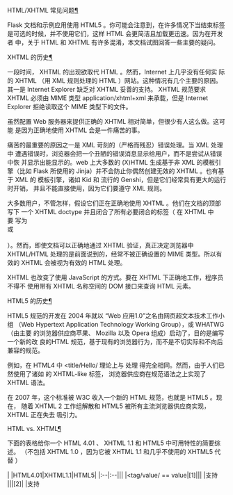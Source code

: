 
<span id="html-xhtml" ></span>
HTML/XHTML 常见问题[¶](#html-xhtml)

Flask 文档和示例应用使用 HTML5 。你可能会注意到，在许多情况下当结束标签
是可选的时候，并不使用它们，这样 HTML 会更简洁且加载更迅速。因为在开发者
中，关于 HTML 和 XHTML 有许多混淆，本文档试图回答一些主要的疑问。


<span id="xhtml" ></span>
XHTML 的历史[¶](#xhtml)

一段时间， XHTML 的出现欲取代 HTML 。然而，Internet 上几乎没有任何实
际的 XHTML （用 XML 规则处理的 HTML ）网站。这种情况有几个主要的原因。
其一是 Internet Explorer 缺乏对 XHTML 妥善的支持。 XHTML 规范要求 XHTML
必须由 MIME 类型 application/xhtml+xml 来承载，但是 Internet Explorer
拒绝读取这个 MIME 类型下的文件。


虽然配置 Web 服务器来提供正确的 XHTML 相对简单，但很少有人这么做。这可能
是因为正确地使用 XHTML 会是一件痛苦的事。


痛苦的最重要的原因之一是 XML 苛刻的（严格而残忍）错误处理。当 XML 处理中
遭遇错误时，浏览器会把一个丑陋的错误消息显示给用户，而不是尝试从错误中恢
并显示出能显示的。web 上大多数的 (X)HTML 生成基于非 XML 的模板引擎（比如
Flask 所使用的 Jinja）并不会防止你偶然创建无效的 XHTML 。也有基于 XML 的
模板引擎，诸如 Kid 和 流行的 Genshi，但是它们经常具有更大的运行时开销，
并且不能直接使用，因为它们要遵守 XML 规则。


大多数用户，不管怎样，假设它们正在正确地使用 XHTML 。他们在文档的顶部写下
一个 XHTML doctype 并且闭合了所有必要闭合的标签（ 在 XHTML 中 <br> 要
写为 <br /> 或 <br></br> ）。然而，即使文档可以正确地通过 XHTML
验证，真正决定浏览器中 XHTML/HTML 处理的是前面说到的，经常不被正确设置的
MIME 类型。所以有效的 XHTML 会被视为有效的 HTML 处理。


XHTML 也改变了使用 JavaScript 的方式。要在 XHTML 下正确地工作，程序员不得不
使用带有 XHTML 名称空间的 DOM 接口来查询 HTML 元素。





<span id="html5" ></span>
HTML5 的历史[¶](#html5)

HTML5 规范的开发在 2004 年就以 “Web 应用1.0”之名由网页超文本技术工作小组
（Web Hypertext Application Technology Working Group），或 WHATWG（由主要
的浏览器供应商苹果、 Mozilla 以及 Opera 组成）启动了，目的是编写一个新的改
良的HTML 规范，基于现有的浏览器行为，而不是不切实际和不向后兼容的规范。


例如，在 HTML4 中 <title/Hello/ 理论上与 <title>Hello</title> 处理
得完全相同。然而，由于人们已然使用了诸如 <link /> 的 XHTML-like 标签，
浏览器供应商在规范语法之上实现了 XHTML 语法。


在 2007 年，这个标准被 W3C 收入一个新的 HTML 规范，也就是 HTML5 。现在，
随着 XHTML 2 工作组解散和 HTML5 被所有主流浏览器供应商实现，XHTML 正在失去
吸引力。





<span id="html-vs-xhtml" ></span>
HTML vs. XHTML[¶](#html-vs-xhtml)

下面的表格给你一个 HTML 4.01 、 XHTML 1.1 和 HTML5 中可用特性的简要综述。
（不包括 XHTML 1.0 ，因为它被 XHTML 1.1 和几乎不使用的 XHTML5 代替 ）




| |HTML4.01|XHTML1.1|HTML5|
|:--|:--|||
|<tag/value/ == <tag>value</tag>|<span id="id1" ></span>[1]|||
|支持 <br/>|||<span id="id2" ></span>[2]|
|支持  <script/>||||
|应该使用的 MIME 类型： text/html||<span id="id3" ></span>[3]||
|应该使用的 MIME 类型：application/xhtml+xml||||
|严格的错误处理||||
|内联 SVG||||
|内联 MathML||||
|<video> 标签||||
|<audio> 标签||||
|新的语义标签，比如 <article>||||




<span id="id4" ></span>|[1]|这是一个从 SGML 中继承过来的鲜为人知的特性。由于上述的原因，它通常不被浏览器支持。|




<span id="id5" ></span>|[2]|这用于兼容生成 <br> 之类的服务器代码。它不应该在新代码中出现。|




<span id="id6" ></span>|[3]|XHTML 1.0 是考虑向后兼容，允许呈现为 text/html 的最后一个 XHTML 标准。|





<span id="id7" ></span>
“严格”意味着什么？[¶](#id7)

HTML5 严格地定义了处理规则，并准确地指定了一个浏览器应该如何应对处理中的错
误——不像 XHTML，只简单声明将要中断解析。一些人因显然无效的语法仍生成期望中
结果而困惑（比如，缺失结尾标签或属性值未用引号包裹）。


这些工作是因为大多数浏览器遭遇一个标记错误时的错误处理是宽容的，其它的实际
上也指定了。下面的结构在 HTML5 标准中是可选的，但一定被浏览器支持:



用 <html> 标签包裹文档。

把页首元素包裹在 <head> 里或把主体元素包裹在 <body> 里。

闭合 <p>, <li>, <dt>, <dd>, <tr>,
<td>, <th>, <tbody>, <thead> 或 <tfoot> 标签。

用引号包裹属性值，只要它们不含有空白字符或其特殊字符（比如 < 、
> 、 ' 或 " ）。

需要布尔属性来设定一个值。


这意味着下面的页面在 HTML5 中是完全有效的:




```
<!doctype html>
<title>Hello HTML5</title>
<div class=header>
  <h1>Hello HTML5</h1>
  <p class=tagline>HTML5 is awesome
</div>
<ul class=nav>
  <li><a href=/index>Index</a>
  <li><a href=/downloads>Downloads</a>
  <li><a href=/about>About</a>
</ul>
<div class=body>
  <h2>HTML5 is probably the future</h2>
  <p>
    There might be some other things around but in terms of
    browser vendor support, HTML5 is hard to beat.
  <dl>
    <dt>Key 1
    <dd>Value 1
    <dt>Key 2
    <dd>Value 2
  </dl>
</div>

```









<span id="id8" ></span>
HTML5 中的新技术[¶](#id8)

HTML5 添加了许多新特性来使得 Web 应用易于编写和使用。




<audio> 和 <video> 标签提供了不使用 QuickTime 或 Flash 之类的
复杂附件的嵌入音频和视频的方式。

像 <article> 、 <header> 、 <nav> 以及 <time> 之类的
语义化元素，使得内容易于理解。


<canvas> 标签，支持强大的绘图 API ，减少了服务器端生成图像来图形化
显示数据的必要。

新的表单控件类型，比如 <input type="data"> 使得用户代理记录和验证
其值更容易。

高级 JavaScript API ，诸如 Web Storage 、 Web Workers 、 Web Sockets 、
地理位置以及离线应用。


除此之外，也添加了许多其它的特性。 Mark Pilgrim 即将出版的书
[Dive Into HTML5](http://www.diveintohtml5.org/) 是 HTML5 中新特性的优秀入门书。并不是所有的这些特性已经
都被浏览器支持，无论如何，请谨慎使用。





<span id="id9" ></span>
应该使用什么？[¶](#id9)

一般情况下，答案是 HTML 5 。考虑到 web 浏览器最新的开发，几乎没有理由再去
使用 XHTML 。总结上面给出的原因:



Internet Explorer （令人悲伤的是目前市场份额处于领先） 对 XHTML 支持不佳。

许多 JavaScript 库也不支持 XHTML ，由于它需要复杂的命名空间 API 。

HTML 添加了数个新特性，包括语义标签和期待已久的 <audio> 和
<video> 标签。

它背后获得了大多数浏览器供应商的支持。

它易于编写，而且更简洁。


对于大多数应用，使用 HTML5 无疑比 XHTML 要好。








<span id="xhtml" ></span>
XHTML 的历史[¶](#xhtml)

一段时间， XHTML 的出现欲取代 HTML 。然而，Internet 上几乎没有任何实
际的 XHTML （用 XML 规则处理的 HTML ）网站。这种情况有几个主要的原因。
其一是 Internet Explorer 缺乏对 XHTML 妥善的支持。 XHTML 规范要求 XHTML
必须由 MIME 类型 application/xhtml+xml 来承载，但是 Internet Explorer
拒绝读取这个 MIME 类型下的文件。


虽然配置 Web 服务器来提供正确的 XHTML 相对简单，但很少有人这么做。这可能
是因为正确地使用 XHTML 会是一件痛苦的事。


痛苦的最重要的原因之一是 XML 苛刻的（严格而残忍）错误处理。当 XML 处理中
遭遇错误时，浏览器会把一个丑陋的错误消息显示给用户，而不是尝试从错误中恢
并显示出能显示的。web 上大多数的 (X)HTML 生成基于非 XML 的模板引擎（比如
Flask 所使用的 Jinja）并不会防止你偶然创建无效的 XHTML 。也有基于 XML 的
模板引擎，诸如 Kid 和 流行的 Genshi，但是它们经常具有更大的运行时开销，
并且不能直接使用，因为它们要遵守 XML 规则。


大多数用户，不管怎样，假设它们正在正确地使用 XHTML 。他们在文档的顶部写下
一个 XHTML doctype 并且闭合了所有必要闭合的标签（ 在 XHTML 中 <br> 要
写为 <br /> 或 <br></br> ）。然而，即使文档可以正确地通过 XHTML
验证，真正决定浏览器中 XHTML/HTML 处理的是前面说到的，经常不被正确设置的
MIME 类型。所以有效的 XHTML 会被视为有效的 HTML 处理。


XHTML 也改变了使用 JavaScript 的方式。要在 XHTML 下正确地工作，程序员不得不
使用带有 XHTML 名称空间的 DOM 接口来查询 HTML 元素。





<span id="html5" ></span>
HTML5 的历史[¶](#html5)

HTML5 规范的开发在 2004 年就以 “Web 应用1.0”之名由网页超文本技术工作小组
（Web Hypertext Application Technology Working Group），或 WHATWG（由主要
的浏览器供应商苹果、 Mozilla 以及 Opera 组成）启动了，目的是编写一个新的改
良的HTML 规范，基于现有的浏览器行为，而不是不切实际和不向后兼容的规范。


例如，在 HTML4 中 <title/Hello/ 理论上与 <title>Hello</title> 处理
得完全相同。然而，由于人们已然使用了诸如 <link /> 的 XHTML-like 标签，
浏览器供应商在规范语法之上实现了 XHTML 语法。


在 2007 年，这个标准被 W3C 收入一个新的 HTML 规范，也就是 HTML5 。现在，
随着 XHTML 2 工作组解散和 HTML5 被所有主流浏览器供应商实现，XHTML 正在失去
吸引力。





<span id="html-vs-xhtml" ></span>
HTML vs. XHTML[¶](#html-vs-xhtml)

下面的表格给你一个 HTML 4.01 、 XHTML 1.1 和 HTML5 中可用特性的简要综述。
（不包括 XHTML 1.0 ，因为它被 XHTML 1.1 和几乎不使用的 XHTML5 代替 ）




| |HTML4.01|XHTML1.1|HTML5|
|:--|:--|||
|<tag/value/ == <tag>value</tag>|<span id="id1" ></span>[1]|||
|支持 <br/>|||<span id="id2" ></span>[2]|
|支持  <script/>||||
|应该使用的 MIME 类型： text/html||<span id="id3" ></span>[3]||
|应该使用的 MIME 类型：application/xhtml+xml||||
|严格的错误处理||||
|内联 SVG||||
|内联 MathML||||
|<video> 标签||||
|<audio> 标签||||
|新的语义标签，比如 <article>||||




<span id="id4" ></span>|[1]|这是一个从 SGML 中继承过来的鲜为人知的特性。由于上述的原因，它通常不被浏览器支持。|




<span id="id5" ></span>|[2]|这用于兼容生成 <br> 之类的服务器代码。它不应该在新代码中出现。|




<span id="id6" ></span>|[3]|XHTML 1.0 是考虑向后兼容，允许呈现为 text/html 的最后一个 XHTML 标准。|





<span id="id7" ></span>
“严格”意味着什么？[¶](#id7)

HTML5 严格地定义了处理规则，并准确地指定了一个浏览器应该如何应对处理中的错
误——不像 XHTML，只简单声明将要中断解析。一些人因显然无效的语法仍生成期望中
结果而困惑（比如，缺失结尾标签或属性值未用引号包裹）。


这些工作是因为大多数浏览器遭遇一个标记错误时的错误处理是宽容的，其它的实际
上也指定了。下面的结构在 HTML5 标准中是可选的，但一定被浏览器支持:



用 <html> 标签包裹文档。

把页首元素包裹在 <head> 里或把主体元素包裹在 <body> 里。

闭合 <p>, <li>, <dt>, <dd>, <tr>,
<td>, <th>, <tbody>, <thead> 或 <tfoot> 标签。

用引号包裹属性值，只要它们不含有空白字符或其特殊字符（比如 < 、
> 、 ' 或 " ）。

需要布尔属性来设定一个值。


这意味着下面的页面在 HTML5 中是完全有效的:




```
<!doctype html>
<title>Hello HTML5</title>
<div class=header>
  <h1>Hello HTML5</h1>
  <p class=tagline>HTML5 is awesome
</div>
<ul class=nav>
  <li><a href=/index>Index</a>
  <li><a href=/downloads>Downloads</a>
  <li><a href=/about>About</a>
</ul>
<div class=body>
  <h2>HTML5 is probably the future</h2>
  <p>
    There might be some other things around but in terms of
    browser vendor support, HTML5 is hard to beat.
  <dl>
    <dt>Key 1
    <dd>Value 1
    <dt>Key 2
    <dd>Value 2
  </dl>
</div>

```









<span id="id8" ></span>
HTML5 中的新技术[¶](#id8)

HTML5 添加了许多新特性来使得 Web 应用易于编写和使用。




<audio> 和 <video> 标签提供了不使用 QuickTime 或 Flash 之类的
复杂附件的嵌入音频和视频的方式。

像 <article> 、 <header> 、 <nav> 以及 <time> 之类的
语义化元素，使得内容易于理解。


<canvas> 标签，支持强大的绘图 API ，减少了服务器端生成图像来图形化
显示数据的必要。

新的表单控件类型，比如 <input type="data"> 使得用户代理记录和验证
其值更容易。

高级 JavaScript API ，诸如 Web Storage 、 Web Workers 、 Web Sockets 、
地理位置以及离线应用。


除此之外，也添加了许多其它的特性。 Mark Pilgrim 即将出版的书
[Dive Into HTML5](http://www.diveintohtml5.org/) 是 HTML5 中新特性的优秀入门书。并不是所有的这些特性已经
都被浏览器支持，无论如何，请谨慎使用。





<span id="id9" ></span>
应该使用什么？[¶](#id9)

一般情况下，答案是 HTML 5 。考虑到 web 浏览器最新的开发，几乎没有理由再去
使用 XHTML 。总结上面给出的原因:



Internet Explorer （令人悲伤的是目前市场份额处于领先） 对 XHTML 支持不佳。

许多 JavaScript 库也不支持 XHTML ，由于它需要复杂的命名空间 API 。

HTML 添加了数个新特性，包括语义标签和期待已久的 <audio> 和
<video> 标签。

它背后获得了大多数浏览器供应商的支持。

它易于编写，而且更简洁。


对于大多数应用，使用 HTML5 无疑比 XHTML 要好。





